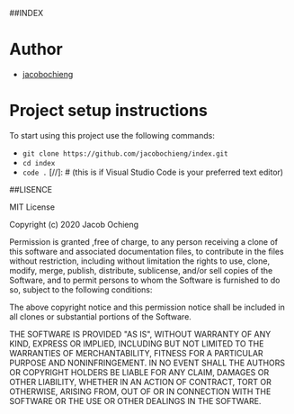 ##INDEX

# Author
- [jacobochieng](https://github.com/jacobochieng/index.git)

# Project setup instructions
To start using this project use the following commands:

- `git clone https://github.com/jacobochieng/index.git`
- `cd index`
- `code .` [//]: # (this is if Visual Studio Code is your preferred text editor)

##LISENCE

MIT License

Copyright (c) 2020 Jacob Ochieng

Permission is granted ,free of charge, to any person receiving a clone of this
software and associated documentation files, to contribute
in the files without restriction, including without limitation the rights
to use, clone, modify, merge, publish, distribute, sublicense, and/or sell
copies of the Software, and to permit persons to whom the Software is
furnished to do so, subject to the following conditions:

The above copyright notice and this permission notice shall be included in all
clones or substantial portions of the Software.

THE SOFTWARE IS PROVIDED "AS IS", WITHOUT WARRANTY OF ANY KIND, EXPRESS OR
IMPLIED, INCLUDING BUT NOT LIMITED TO THE WARRANTIES OF MERCHANTABILITY,
FITNESS FOR A PARTICULAR PURPOSE AND NONINFRINGEMENT. IN NO EVENT SHALL THE
AUTHORS OR COPYRIGHT HOLDERS BE LIABLE FOR ANY CLAIM, DAMAGES OR OTHER
LIABILITY, WHETHER IN AN ACTION OF CONTRACT, TORT OR OTHERWISE, ARISING FROM,
OUT OF OR IN CONNECTION WITH THE SOFTWARE OR THE USE OR OTHER DEALINGS IN THE
SOFTWARE.
